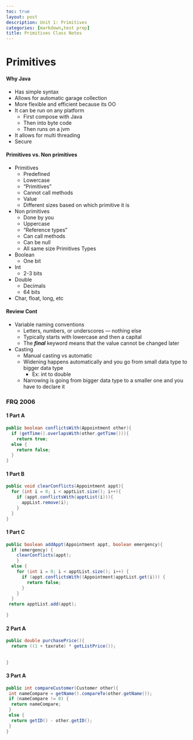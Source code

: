 ```yaml
---
toc: true
layout: post
description: Unit 1: Primitives
categories: [markdown,test prep]
title: Primitives Class Notes
---
```

# Primitives


#### Why Java
- Has simple syntax
- Allows for automatic garage collection
- More flexible and efficient because its OO
- It can be run on any platform
    - First compose with Java
    - Then into byte code
    - Then runs on a jvm
- It allows for multi threading
- Secure
#### Primitives vs. Non primitives
- Primitives
    - Predefined 
    - Lowercase
    - “Primitives”
    - Cannot call methods
    - Value
    - Different sizes based on which primitive it is
- Non primitives
    - Done by you
    - Uppercase
    - “Reference types”
    - Can call methods
    - Can be null
    - All same size
Primitives Types
- Boolean
    - One bit
- Int
    - 2-3 bits
- Double 
    - Decimals
    - 64 bits
- Char, float, long, etc
#### Review Cont
- Variable naming conventions
    - Letters, numbers, or underscores — nothing else
    - Typically starts with lowercase and then a capital
    - The ***final*** keyword means that the value cannot be changed later
- Casting 
    - Manual casting vs automatic
    - Widening happens automatically and you go from small data type to bigger data type
        - Ex: int to double
    - Narrowing is going from bigger data type to a smaller one and you have to declare it

### FRQ 2006

#### 1 Part A

``` java
public boolean conflictsWith(Appointment other){
  if (getTime().overlapsWith(other.getTime())){
    return true;
  else {
    return false;
  }
}

```

#### 1 Part B

``` java
public void clearConflicts(Appointment appt){
  for (int i = 0; i < apptList.size(); i++){
    if (appt.conflictsWith(apptList(i))){
      appList.remove(i);
    }
  }
}
```

#### 1 Part C

``` java
public boolean addAppt(Appointment appt, boolean emergency){
  if (emergency) {
    clearConflicts(appt);
    }
  else {
    for (int i = 0; i < apptList.size(); i++) {
      if (appt.conflictsWith((Appointment)apptList.get(i))) {
        return false;
      }
    }
  }
 return apptList.add(appt);
  
}
```

#### 2 Part A

``` java
public double purchasePrice(){
  return ((1 + taxrate) * getListPrice());
  
  
}
```

#### 3 Part A

``` java
public int compareCustomer(Customer other){
 int nameCompare = getName().compareTo(other.getName());
 if (nameCompare != 0) {
  return nameCompare;
 }
 else {
  return getID() - other.getID();
 } 
}
```
